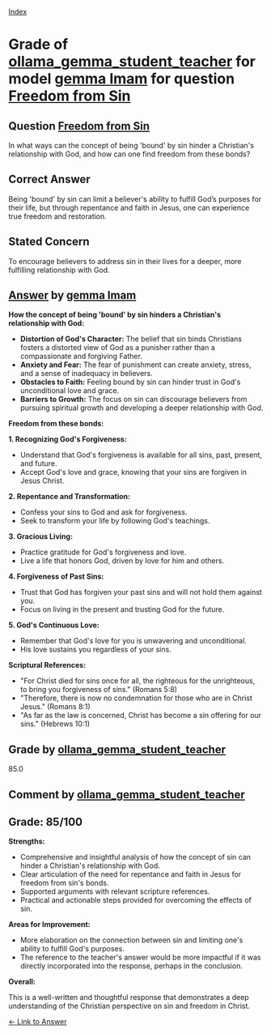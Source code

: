 
[Index](../../../../index.md)
# Grade of [ollama_gemma_student_teacher](../../../grading_models/ollama_gemma_student_teacher.md) for model [gemma Imam](../../../answering_models/gemma_Imam.md) for question [Freedom from Sin](../../../questions/Freedom_from_Sin.md)

## Question [Freedom from Sin](../../../questions/Freedom_from_Sin.md)
In what ways can the concept of being 'bound' by sin hinder a Christian's relationship with God, and how can one find freedom from these bonds?

## Correct Answer
Being 'bound' by sin can limit a believer's ability to fulfill God’s purposes for their life, but through repentance and faith in Jesus, one can experience true freedom and restoration.

## Stated Concern
To encourage believers to address sin in their lives for a deeper, more fulfilling relationship with God.

## [Answer](../Freedom_from_Sin.md) by [gemma Imam](../../../answering_models/gemma_Imam.md)
**How the concept of being 'bound' by sin hinders a Christian's relationship with God:**

* **Distortion of God's Character:** The belief that sin binds Christians fosters a distorted view of God as a punisher rather than a compassionate and forgiving Father.
* **Anxiety and Fear:** The fear of punishment can create anxiety, stress, and a sense of inadequacy in believers.
* **Obstacles to Faith:** Feeling bound by sin can hinder trust in God's unconditional love and grace.
* **Barriers to Growth:** The focus on sin can discourage believers from pursuing spiritual growth and developing a deeper relationship with God.


**Freedom from these bonds:**

**1. Recognizing God's Forgiveness:**
* Understand that God's forgiveness is available for all sins, past, present, and future.
* Accept God's love and grace, knowing that your sins are forgiven in Jesus Christ.

**2. Repentance and Transformation:**
* Confess your sins to God and ask for forgiveness.
* Seek to transform your life by following God's teachings.

**3. Gracious Living:**
* Practice gratitude for God's forgiveness and love.
* Live a life that honors God, driven by love for him and others.

**4. Forgiveness of Past Sins:**
* Trust that God has forgiven your past sins and will not hold them against you.
* Focus on living in the present and trusting God for the future.

**5. God's Continuous Love:**
* Remember that God's love for you is unwavering and unconditional.
* His love sustains you regardless of your sins.

**Scriptural References:**

* "For Christ died for sins once for all, the righteous for the unrighteous, to bring you forgiveness of sins." (Romans 5:8)
* "Therefore, there is now no condemnation for those who are in Christ Jesus." (Romans 8:1)
* "As far as the law is concerned, Christ has become a sin offering for our sins." (Hebrews 10:1)

## Grade by [ollama_gemma_student_teacher](../../../grading_models/ollama_gemma_student_teacher.md)
85.0

## Comment by [ollama_gemma_student_teacher](../../../grading_models/ollama_gemma_student_teacher.md)
## Grade: 85/100

**Strengths:**

* Comprehensive and insightful analysis of how the concept of sin can hinder a Christian's relationship with God.
* Clear articulation of the need for repentance and faith in Jesus for freedom from sin's bonds.
* Supported arguments with relevant scripture references.
* Practical and actionable steps provided for overcoming the effects of sin.

**Areas for Improvement:**

* More elaboration on the connection between sin and limiting one's ability to fulfill God's purposes.
* The reference to the teacher's answer would be more impactful if it was directly incorporated into the response, perhaps in the conclusion.

**Overall:**

This is a well-written and thoughtful response that demonstrates a deep understanding of the Christian perspective on sin and freedom in Christ.

[&lt;- Link to Answer](../Freedom_from_Sin.md)
